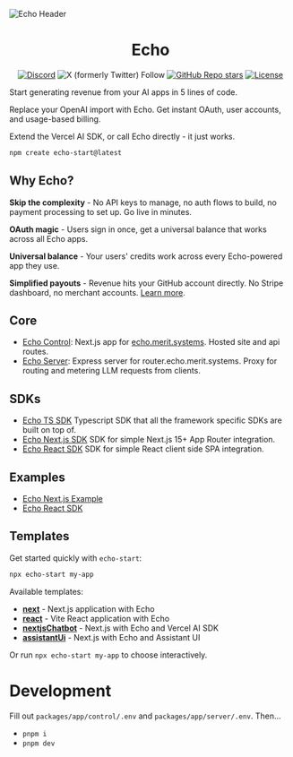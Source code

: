 ![Echo Header](./imgs/header_gif.gif)

<div align="center">
  
# Echo

</div>

  <div align="center">
    
  [![Discord](https://img.shields.io/discord/1382120201713352836?style=flat&logo=discord&logoColor=white&label=Discord)](https://discord.gg/JuKt7tPnNc) 
  ![X (formerly Twitter) Follow](https://img.shields.io/twitter/follow/merit_systems) 
  [![GitHub Repo stars](https://img.shields.io/github/stars/Merit-Systems/echo?style=social)](https://github.com/Merit-Systems/echo) 
  [![License](https://img.shields.io/badge/License-Apache%202.0-blue.svg)](https://opensource.org/licenses/Apache-2.0)

  </div>

Start generating revenue from your AI apps in 5 lines of code.

Replace your OpenAI import with Echo. Get instant OAuth, user accounts, and usage-based billing.

Extend the Vercel AI SDK, or call Echo directly - it just works.

```bash
npm create echo-start@latest
```


## Why Echo?

**Skip the complexity** - No API keys to manage, no auth flows to build, no payment processing to set up. Go live in minutes.

**OAuth magic** - Users sign in once, get a universal balance that works across all Echo apps.

**Universal balance** - Your users' credits work across every Echo-powered app they use.

**Simplified payouts** - Revenue hits your GitHub account directly. No Stripe dashboard, no merchant accounts. [Learn more](https://www.merit.systems/docs).

## Core

- [Echo Control](./packages/app/control): Next.js app for [echo.merit.systems](https://echo.merit.systems). Hosted site and api routes.
- [Echo Server](./packages/app/server): Express server for router.echo.merit.systems. Proxy for routing and metering LLM requests from clients.

## SDKs

- [Echo TS SDK](./packages/sdk/ts) Typescript SDK that all the framework specific SDKs are built on top of.
- [Echo Next.js SDK](./packages/sdk/next) SDK for simple Next.js 15+ App Router integration.
- [Echo React SDK](./packages/sdk/react) SDK for simple React client side SPA integration.

## Examples

- [Echo Next.js Example](./packages/sdk/examples/next)
- [Echo React SDK](./packages/sdk/examples/vite)

## Templates

Get started quickly with `echo-start`:

```bash
npx echo-start my-app
```

Available templates:

- **[next](./templates/next)** - Next.js application with Echo
- **[react](./templates/react)** - Vite React application with Echo
- **[nextjsChatbot](./templates/nextjs-chatbot)** - Next.js with Echo and Vercel AI SDK
- **[assistantUi](./templates/assistant-ui)** - Next.js with Echo and Assistant UI

Or run `npx echo-start my-app` to choose interactively.

# Development

Fill out `packages/app/control/.env` and `packages/app/server/.env`. Then...

- `pnpm i`
- `pnpm dev`

